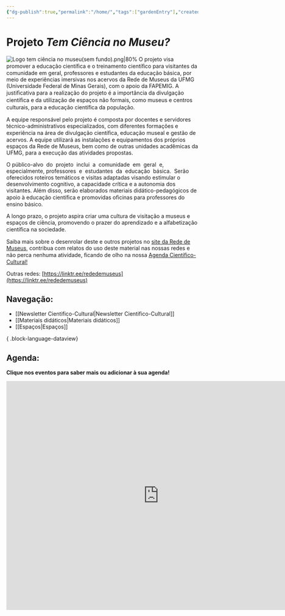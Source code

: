 ```yaml
---
{"dg-publish":true,"permalink":"/home/","tags":["gardenEntry"],"created":"2023-07-31 às 16:23","updated":"2023-08-01 às 11:38"}
---
```



# Projeto *Tem Ciência no Museu?*

![Logo tem ciência no museu(sem fundo).png|80%](/img/user/XX_Anexos/Logo%20tem%20ci%C3%AAncia%20no%20museu(sem%20fundo).png)
O projeto visa promover a educação cientíﬁca e o treinamento cientíﬁco para visitantes da comunidade em geral, professores e estudantes da educação básica, por meio de experiências imersivas nos acervos da Rede de Museus da UFMG (Universidade Federal de Minas Gerais), com o apoio da FAPEMIG. A justiﬁcativa para a realização do projeto é a importância da divulgação cientíﬁca e da utilização de espaços não formais, como museus e centros culturais, para a educação cientíﬁca da população.

A equipe responsável pelo projeto é composta por docentes e servidores técnico-administrativos especializados, com diferentes formações e experiência na área de divulgação cientíﬁca, educação museal e gestão de acervos. A equipe utilizará as instalações e equipamentos dos próprios espaços da Rede de Museus, bem como de outras unidades acadêmicas da UFMG, para a execução das atividades propostas.

O público-alvo  do  projeto  inclui  a  comunidade  em  geral  e, especialmente, professores  e  estudantes  da  educação  básica.  Serão  oferecidos roteiros temáticos e visitas adaptadas visando estimular o desenvolvimento cognitivo, a capacidade crítica e a autonomia dos visitantes. Além disso, serão elaborados materiais didático-pedagógicos de apoio à educação cientíﬁca e promovidas oﬁcinas para professores do ensino básico.

  
A longo prazo, o projeto aspira criar uma cultura de visitação a museus e espaços de ciência, promovendo o prazer do aprendizado e a alfabetização cientíﬁca na sociedade.

Saiba mais sobre o desenrolar deste e outros projetos no [site da Rede de Museus](https://www.ufmg.br/rededemuseus), contribua com relatos do uso deste material nas nossas redes e não perca nenhuma atividade, ﬁcando de olho na nossa [Agenda Cientíﬁco- Cultural!](https://www.ufmg.br/rededemuseus/index.php/agenda-eventos/)

Outras redes: [https://linktr.ee/rededemuseus](https://linktr.ee/rededemuseus)



## Navegação:

- [[Newsletter Cientifico-Cultural\|Newsletter Cientifico-Cultural]]
- [[Materiais didáticos\|Materiais didáticos]]
- [[Espaços\|Espaços]]

{ .block-language-dataview}


## Agenda:

**Clique nos eventos para saber mais ou adicionar à sua agenda!**
<iframe src="https://calendar.google.com/calendar/embed?src=df7ace29b2d09f0663adbbbbfccb5833c369ae3ffbc867d1dbab5c5fe699cc8f%40group.calendar.google.com&ctz=America%2FSao_Paulo" style="border: 0" width="800" height="600" frameborder="0" scrolling="no"></iframe>

